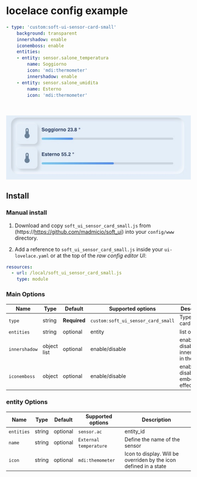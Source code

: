 # locelace config example

```yaml
- type: 'custom:soft-ui-sensor-card-small'
    background: transparent
    innershadow: enable
    iconemboss: enable
    entities:
    - entity: sensor.salone_temperatura
        name: Soggiorno
        icon: 'mdi:thermometer'
        innershadow: enable
    - entity: sensor.salone_umidita
        name: Esterno
        icon: 'mdi:thermometer'
        
        
```
![all](examples/UNADJUSTEDNONRAW_mini_14.jpg)

## Install

### Manual install

1. Download and copy `soft_ui_sensor_card_small.js` from (https://https://github.com/madmicio/soft_ui) into your `config/www` directory.

2. Add a reference to `soft_ui_sensor_card_small.js` inside your `ui-lovelace.yaml` or at the top of the *raw config editor UI*:

  ```yaml
  resources:
    - url: /local/soft_ui_sensor_card_small.js
      type: module
  ```

### Main Options
| Name | Type | Default | Supported options | Description |
| -------------- | ----------- | ------------ | ------------------------------------------------ | --------------------------------------------------------------------------------------------------------------------------------------------------------------------------------------------------------------------------------------------------------------------------------------------------------------------------------------------- |
| `type` | string | **Required** | `custom:soft_ui_sensor_card_small` | Type of the card |
| `entities` | string | optional | entity | list of entitity |
| `innershadow` | object list | optional | enable/disable | enable - disable innershadow in the card |
| `iconemboss` | object | optional | enable/disable | enable - disable icon emboss effect |

### entity Options
| Name | Type | Default | Supported options | Description |
| -------------- | ----------- | ------------ | ------------------------------------------------ | --------------------------------------------------------------------------------------------------------------------------------------------------------------------------------------------------------------------------------------------------------------------------------------------------------------------------------------------- |
| `entities` | string | optional | `sensor.ac` | entity_id |
| `name` | string | optional | `External temperature` | Define the name of the sensor |
| `icon` | string | optional | `mdi:themometer` | Icon to display. Will be overriden by the icon defined in a state |
